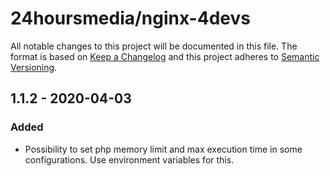 # 24hoursmedia/nginx-4devs

All notable changes to this project will be documented in this file.
The format is based on [Keep a Changelog](http://keepachangelog.com/) and this project adheres to [Semantic Versioning](http://semver.org/).

## 1.1.2 - 2020-04-03
### Added
- Possibility to set php memory limit and max execution time in some configurations. Use environment variables for this.
